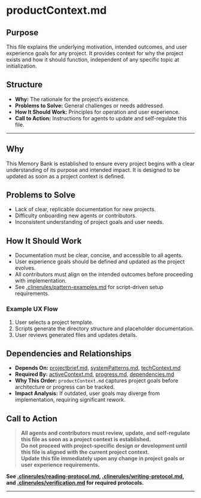 # productContext.md

<!-- markdownlint-disable MD013 MD022 MD032 MD041 -->

## Purpose

This file explains the underlying motivation, intended outcomes, and user experience goals for any project. It provides context for why the project exists and how it should function, independent of any specific topic at initialization.

## Structure

- **Why:** The rationale for the project’s existence.
- **Problems to Solve:** General challenges or needs addressed.
- **How It Should Work:** Principles for operation and user experience.
- **Call to Action:** Instructions for agents to update and self-regulate this file.

---

## Why

This Memory Bank is established to ensure every project begins with a clear understanding of its purpose and intended impact. It is designed to be updated as soon as a project context is defined.

## Problems to Solve

- Lack of clear, replicable documentation for new projects.
- Difficulty onboarding new agents or contributors.
- Inconsistent understanding of project goals and user needs.

## How It Should Work

- Documentation must be clear, concise, and accessible to all agents.
- User experience goals should be defined and updated as the project evolves.
- All contributors must align on the intended outcomes before proceeding with implementation.
- See [.clinerules/pattern-examples.md](../.clinerules/pattern-examples.md) for script-driven setup requirements.

### Example UX Flow

1. User selects a project template.
2. Scripts generate the directory structure and placeholder documentation.
3. User reviews generated files and updates details.

## Dependencies and Relationships

- **Depends On:** [projectbrief.md](./projectbrief.md), [systemPatterns.md](./systemPatterns.md), [techContext.md](./techContext.md)
- **Required By:** [activeContext.md](./activeContext.md), [progress.md](./progress.md), [dependencies.md](./dependencies.md)
- **Why This Order:** `productContext.md` captures project goals before architecture or progress can be tracked.
- **Impact Analysis:** If outdated, user goals may diverge from implementation, requiring significant rework.

## Call to Action

> **All agents and contributors must review, update, and self-regulate this file as soon as a project context is established.**  
> **Do not proceed with project-specific design or development until this file is aligned with the current project context.**  
> **Update this file immediately upon any change in project goals or user experience requirements.**

**See [.clinerules/reading-protocol.md](../.clinerules/reading-protocol.md), [.clinerules/writing-protocol.md](../.clinerules/writing-protocol.md), and [.clinerules/verification.md](../.clinerules/verification.md) for required protocols.**

---
